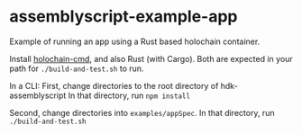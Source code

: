 # assemblyscript-example-app

Example of running an app using a Rust based holochain container.

Install [holochain-cmd](https://github.com/holochain/holochain-cmd), and also Rust (with Cargo). Both are expected in your path for `./build-and-test.sh` to run.

In a CLI:
First, change directories to the root directory of hdk-assemblyscript
In that directory, run `npm install`

Second, change directories into `examples/appSpec`.
In that directory, run `./build-and-test.sh`
